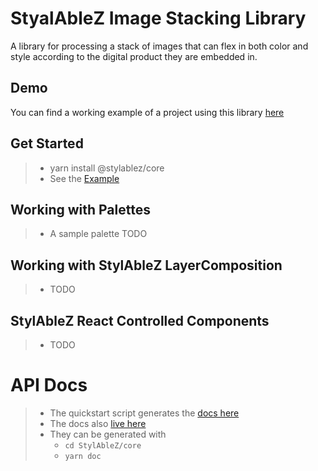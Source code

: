 # StyalAbleZ Image Stacking Library

A library for processing a stack of images that can flex in both color and style according to the digital product they are embedded in.

## Demo
You can find a working example of a project using this library [here](https://rhythmone.github.io/StylAbleZ/examples/dnd/build/)

## Get Started

> * yarn install @stylablez/core
> * See the [Example](core/README.md)


## Working with Palettes
> * A sample palette TODO

## Working with StylAbleZ LayerComposition
> * TODO

## StylAbleZ React Controlled Components
> * TODO


# API Docs
> * The quickstart script generates the  [docs here](./core/docs/@stylizablez/core/0.1.0/index.html)
> * The docs also [live here](https://rhythmone.github.io/StylAbleZ/core/docs/) 
> * They can be generated with
>   * `cd StylAbleZ/core`
>   * `yarn doc`
